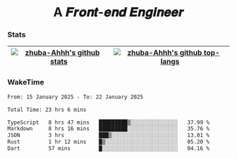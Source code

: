 <h1 align="center">A 𝑭𝒓𝒐𝒏𝒕-𝒆𝒏𝒅 𝑬𝒏𝒈𝒊𝒏𝒆𝒆𝒓</h1>

### Stats

| <a href="https://github.com/zhuba-Ahhh"><img align="center" src="https://github-readme-stats.vercel.app/api?username=zhuba-Ahhh&hide_title=true&hide_border=true&show_icons=trueline_height=21&text_color=000&icon_color=000&bg_color=0,ea6161,ffc64d,fffc4d,52fa5a&theme=graywhite" alt="zhuba-Ahhh's github stats" /> </a> | <a href="https://github.com/zhuba-Ahhh"><img align="center" src="https://github-readme-stats.vercel.app/api/top-langs/?username=zhuba-Ahhh&hide_title=true&hide_border=true&layout=compact&hide_border=true&show_icons=trueline_height=40&text_color=000&icon_color=000&bg_color=0,ea6161,ffc64d,fffc4d,52fa5a&theme=graywhite&langs_count=6" alt="zhuba-Ahhh's github top-langs"/> </a> |
| ------------- | ------------- |

### WakeTime

<!--START_SECTION:waka-->

```txt
From: 15 January 2025 - To: 22 January 2025

Total Time: 23 hrs 6 mins

TypeScript   8 hrs 47 mins   █████████▒░░░░░░░░░░░░░░░   37.99 %
Markdown     8 hrs 16 mins   █████████░░░░░░░░░░░░░░░░   35.76 %
JSON         3 hrs           ███▒░░░░░░░░░░░░░░░░░░░░░   13.01 %
Rust         1 hr 12 mins    █▒░░░░░░░░░░░░░░░░░░░░░░░   05.20 %
Dart         57 mins         █░░░░░░░░░░░░░░░░░░░░░░░░   04.16 %
```

<!--END_SECTION:waka-->

